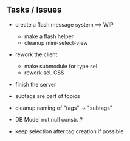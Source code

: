 ## Tasks / Issues

- create a flash message system ==> WIP
  - make a flash helper
  - cleanup mini-select-view

- rework the client
  - make submodule for type sel.
  - rework sel. CSS

- finish the server

- subtags are part of topics

- cleanup naming of "tags" -> "subtags"

- DB Model not null constr. ?

- keep selection after tag creation if possible
